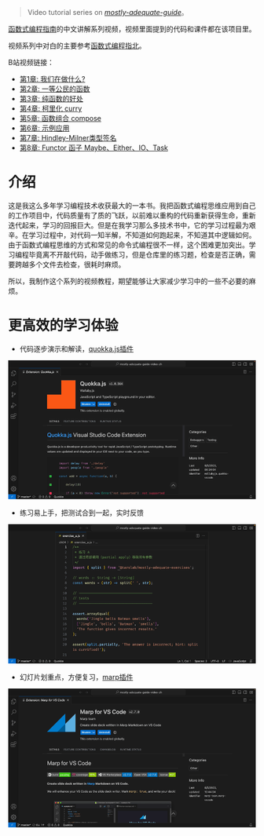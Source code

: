 > Video tutorial series on *[mostly-adequate-guide](https://github.com/MostlyAdequate/mostly-adequate-guide)*。

[函数式编程指南](https://github.com/MostlyAdequate/mostly-adequate-guide)的中文讲解系列视频，视频里面提到的代码和课件都在该项目里。

视频系列中对白的主要参考[函数式编程指北](https://github.com/llh911001/mostly-adequate-guide-chinese)。

B站视频链接：

- [第1章: 我们在做什么?](https://www.bilibili.com/video/BV11j411v7ft/?share_source=copy_web&vd_source=580ef492c06a7e7fa3902ed3134fd80a)
- [第2章: 一等公民的函数](https://www.bilibili.com/video/BV1fB4y1o74C/?share_source=copy_web&vd_source=580ef492c06a7e7fa3902ed3134fd80a)
- [第3章: 纯函数的好处](https://www.bilibili.com/video/BV1QM41197sz/?share_source=copy_web&vd_source=580ef492c06a7e7fa3902ed3134fd80a)
- [第4章: 柯里化 curry](https://www.bilibili.com/video/BV1v84y1972g/?share_source=copy_web&vd_source=580ef492c06a7e7fa3902ed3134fd80a)
- [第5章: 函数组合 compose](https://www.bilibili.com/video/BV1Ng4y1R76K/?share_source=copy_web&vd_source=580ef492c06a7e7fa3902ed3134fd80a)
- [第6章: 示例应用](https://www.bilibili.com/video/BV1Yb4y1M75n/?share_source=copy_web&vd_source=580ef492c06a7e7fa3902ed3134fd80a)
- [第7章: Hindley-Milner类型签名](https://www.bilibili.com/video/BV1HN411j7Nt/?share_source=copy_web&vd_source=580ef492c06a7e7fa3902ed3134fd80a)
- [第8章: Functor 函子 Maybe、Either、IO、Task](https://www.bilibili.com/video/BV1wC4y1679Q/?share_source=copy_web&vd_source=580ef492c06a7e7fa3902ed3134fd80a)

# 介绍

这是我这么多年学习编程技术收获最大的一本书。我把函数式编程思维应用到自己的工作项目中，代码质量有了质的飞跃，以前难以重构的代码重新获得生命，重新迭代起来，学习的回报巨大。但是在我学习那么多技术书中，它的学习过程最为艰辛。在学习过程中，对代码一知半解，不知道如何跑起来，不知道其中逻辑如何。由于函数式编程思维的方式和常见的命令式编程很不一样，这个困难更加突出。学习编程毕竟离不开敲代码，动手做练习，但是仓库里的练习题，检查是否正确，需要跨越多个文件去检查，很耗时麻烦。

所以，我制作这个系列的视频教程，期望能够让大家减少学习中的一些不必要的麻烦。

# 更高效的学习体验

- 代码逐步演示和解读，[quokka.js插件](https://marketplace.visualstudio.com/items?itemName=WallabyJs.quokka-vscode)

![代码逐步演示和解读](./images/feature-quokkaJs.gif)

- 练习易上手，把测试合到一起，实时反馈

![把测试合到一起，实时反馈](./images/feature-exercise.gif)

- 幻灯片划重点，方便复习，[marp插件](https://marketplace.visualstudio.com/items?itemName=marp-team.marp-vscode)

![幻灯片划重点，方便复习](./images/feature-marp.gif)
